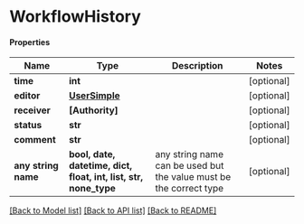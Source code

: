 # WorkflowHistory

#### Properties
Name | Type | Description | Notes
------------ | ------------- | ------------- | -------------
**time** | **int** |  | [optional] 
**editor** | [**UserSimple**](UserSimple.md) |  | [optional] 
**receiver** | **[Authority]** |  | [optional] 
**status** | **str** |  | [optional] 
**comment** | **str** |  | [optional] 
**any string name** | **bool, date, datetime, dict, float, int, list, str, none_type** | any string name can be used but the value must be the correct type | [optional]

[[Back to Model list]](../README.md#documentation-for-models) [[Back to API list]](../README.md#documentation-for-api-endpoints) [[Back to README]](../README.md)

